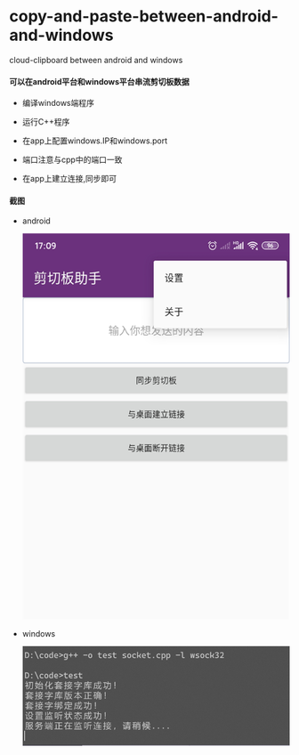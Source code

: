 # copy-and-paste-between-android-and-windows
cloud-clipboard between android and windows

#### 可以在android平台和windows平台串流剪切板数据

- 编译windows端程序

- 运行C++程序

- 在app上配置windows.IP和windows.port

- 端口注意与cpp中的端口一致

- 在app上建立连接,同步即可

  



#### 截图

- android

  ![image-20200614193221887](screensnap/image-20200614193221887.png)

- windows

  ![image-20200614193459091](screensnap/image-20200614193459091.png)



